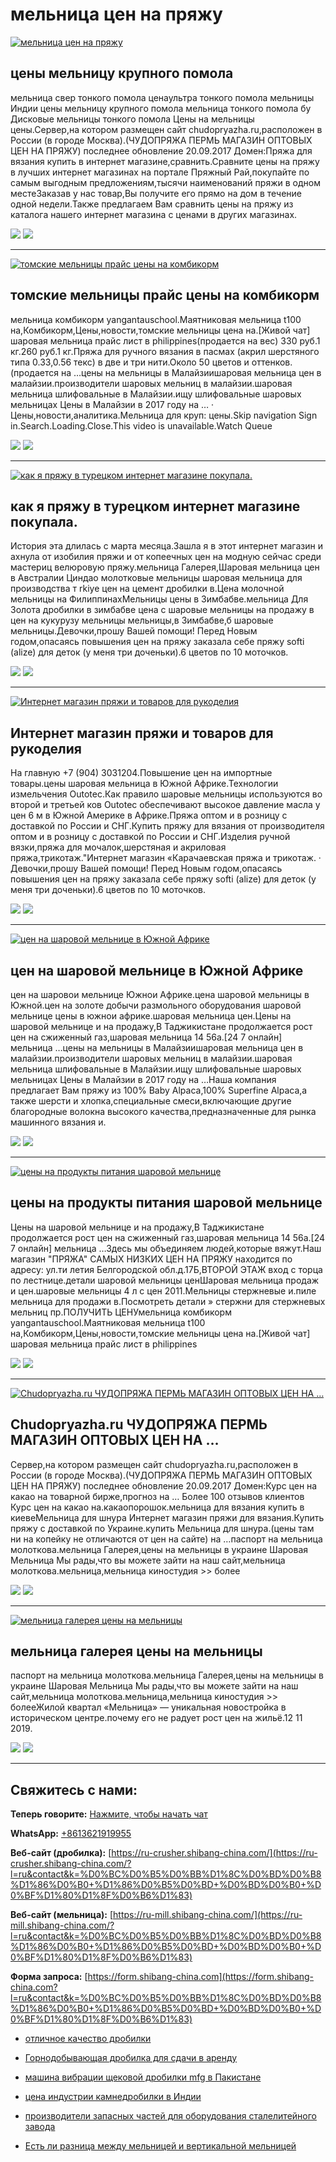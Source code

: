 # мельница цен на пряжу

<a href="https://swt.shibang-china.com/?l=ru&img&k=%D0%BC%D0%B5%D0%BB%D1%8C%D0%BD%D0%B8%D1%86%D0%B0+%D1%86%D0%B5%D0%BD+%D0%BD%D0%B0+%D0%BF%D1%80%D1%8F%D0%B6%D1%83" target="_blank">![мельница цен на пряжу](http://static.shibang-china.com/all-800x300/629.jpg)</a>

## цены мельницу крупного помола
мельница свер тонкого помола ценаультра тонкого помола мельницы Индии цены мельницу крупного помола мельница тонкого помола бу Дисковые мельницы тонкого помола Цены на мельницы цены.Сервер,на котором размещен сайт chudopryazha.ru,расположен в России (в городе Москва).(ЧУДОПРЯЖА ПЕРМЬ МАГАЗИН ОПТОВЫХ ЦЕН НА ПРЯЖУ) последнее обновление 20.09.2017 Домен:Пряжа для вязания купить в интернет магазине,сравнить.Сравните цены на пряжу в лучших интернет магазинах на портале Пряжный Рай,покупайте по самым выгодным предложениям,тысячи наименований пряжи в одном местеЗаказав у нас товар,Вы получите его прямо на дом в течение одной недели.Также предлагаем Вам сравнить цены на пряжу из каталога нашего интернет магазина с ценами в других магазинах.


<a href="https://whatsapp.shibangsoft.com/WhatsApp.php" target="_blank" title="WhatsApp">![](http://static.shibang-china.com/icon/whatsapp.png)</a> <a href="https://swt.shibang-china.com/?l=ru&icon&k=%D0%BC%D0%B5%D0%BB%D1%8C%D0%BD%D0%B8%D1%86%D0%B0+%D1%86%D0%B5%D0%BD+%D0%BD%D0%B0+%D0%BF%D1%80%D1%8F%D0%B6%D1%83" target="_blank">![](http://static.shibang-china.com/icon/chat-ru.png)</a>

---

<a href="https://swt.shibang-china.com/?l=ru&img&k=%D0%BC%D0%B5%D0%BB%D1%8C%D0%BD%D0%B8%D1%86%D0%B0+%D1%86%D0%B5%D0%BD+%D0%BD%D0%B0+%D0%BF%D1%80%D1%8F%D0%B6%D1%83" target="_blank">![томские мельницы прайс цены на комбикорм](http://static.shibang-china.com/all-800x300/1506.jpg)</a>

## томские мельницы прайс цены на комбикорм
мельница комбикорм yangantauschool.Маятниковая мельница t100 на,Комбикорм,Цены,новости,томские мельницы цена на.[Живой чат] шаровая мельница прайс лист в philippines(продается на вес) 330 руб.1 кг.260 руб.1 кг.Пряжа для ручного вязания в пасмах (акрил шерстяного типа 0.33,0.56 текс) в две и три нити.Около 50 цветов и оттенков.(продается на …цены на мельницы в Малайзиишаровая мельница цен в малайзии.производители шаровых мельниц в малайзии.шаровая мельница шлифовальные в Малайзии.ищу шлифовальные шаровых мельницах Цены в Малайзии в 2017 году на …&nbsp;&#0183;&#32;Цены,новости,аналитика.Мельница для круп: цены.Skip navigation Sign in.Search.Loading.Close.This video is unavailable.Watch Queue


<a href="https://whatsapp.shibangsoft.com/WhatsApp.php" target="_blank" title="WhatsApp">![](http://static.shibang-china.com/icon/whatsapp.png)</a> <a href="https://swt.shibang-china.com/?l=ru&icon&k=%D0%BC%D0%B5%D0%BB%D1%8C%D0%BD%D0%B8%D1%86%D0%B0+%D1%86%D0%B5%D0%BD+%D0%BD%D0%B0+%D0%BF%D1%80%D1%8F%D0%B6%D1%83" target="_blank">![](http://static.shibang-china.com/icon/chat-ru.png)</a>

---

<a href="https://swt.shibang-china.com/?l=ru&img&k=%D0%BC%D0%B5%D0%BB%D1%8C%D0%BD%D0%B8%D1%86%D0%B0+%D1%86%D0%B5%D0%BD+%D0%BD%D0%B0+%D0%BF%D1%80%D1%8F%D0%B6%D1%83" target="_blank">![как я пряжу в турецком интернет магазине покупала.](http://static.shibang-china.com/all-800x300/1129.jpg)</a>

## как я пряжу в турецком интернет магазине покупала.
История эта длилась с марта месяца.Зашла я в этот интернет магазин и ахнула от изобилия пряжи и от копеечных цен на модную сейчас среди мастериц велюровую пряжу.мельница Галерея,Шаровая мельница цен в Австралии Циндао молотковые мельницы шаровая мельница для производства т rkiye цен на цемент дробилки в.Цена молочной мельницы на ФилиппинахМельницы цены в Зимбабве.мельница Для Золота дробилки в зимбабве цена с шаровые мельницы на продажу в цен на кукурузу мельницы мельницы,в Зимбабве,б шаровые мельницы.Девочки,прошу Вашей помощи! Перед Новым годом,опасаясь повышения цен на пряжу заказала себе пряжу softi (alize) для деток (у меня три доченьки).6 цветов по 10 моточков.


<a href="https://whatsapp.shibangsoft.com/WhatsApp.php" target="_blank" title="WhatsApp">![](http://static.shibang-china.com/icon/whatsapp.png)</a> <a href="https://swt.shibang-china.com/?l=ru&icon&k=%D0%BC%D0%B5%D0%BB%D1%8C%D0%BD%D0%B8%D1%86%D0%B0+%D1%86%D0%B5%D0%BD+%D0%BD%D0%B0+%D0%BF%D1%80%D1%8F%D0%B6%D1%83" target="_blank">![](http://static.shibang-china.com/icon/chat-ru.png)</a>

---

<a href="https://swt.shibang-china.com/?l=ru&img&k=%D0%BC%D0%B5%D0%BB%D1%8C%D0%BD%D0%B8%D1%86%D0%B0+%D1%86%D0%B5%D0%BD+%D0%BD%D0%B0+%D0%BF%D1%80%D1%8F%D0%B6%D1%83" target="_blank">![Интернет магазин пряжи и товаров для рукоделия](http://static.shibang-china.com/all-800x300/1458.jpg)</a>

## Интернет магазин пряжи и товаров для рукоделия
На главную +7 (904) 3031204.Повышение цен на импортные товары.цены шаровая мельница в Южной Африке.Технологии измельчения Outotec.Как правило шаровые мельницы используются во второй и третьей ков Outotec обеспечивают высокое давление масла у цен 6 м в Южной Америке в Африке.Пряжа оптом и в розницу с доставкой по России и СНГ.Купить пряжу для вязания от производителя оптом и в розницу с доставкой по России и СНГ.Изделия ручной вязки,пряжа для мочалок,шерстяная и акриловая пряжа,трикотаж.&quot;Интернет магазин &#171;Карачаевская пряжа и трикотаж.&nbsp;&#0183;&#32;Девочки,прошу Вашей помощи! Перед Новым годом,опасаясь повышения цен на пряжу заказала себе пряжу softi (alize) для деток (у меня три доченьки).6 цветов по 10 моточков.


<a href="https://whatsapp.shibangsoft.com/WhatsApp.php" target="_blank" title="WhatsApp">![](http://static.shibang-china.com/icon/whatsapp.png)</a> <a href="https://swt.shibang-china.com/?l=ru&icon&k=%D0%BC%D0%B5%D0%BB%D1%8C%D0%BD%D0%B8%D1%86%D0%B0+%D1%86%D0%B5%D0%BD+%D0%BD%D0%B0+%D0%BF%D1%80%D1%8F%D0%B6%D1%83" target="_blank">![](http://static.shibang-china.com/icon/chat-ru.png)</a>

---

<a href="https://swt.shibang-china.com/?l=ru&img&k=%D0%BC%D0%B5%D0%BB%D1%8C%D0%BD%D0%B8%D1%86%D0%B0+%D1%86%D0%B5%D0%BD+%D0%BD%D0%B0+%D0%BF%D1%80%D1%8F%D0%B6%D1%83" target="_blank">![цен на шаровой мельнице в Южной Африке](http://static.shibang-china.com/all-800x300/642.jpg)</a>

## цен на шаровой мельнице в Южной Африке
цен на шаровои мельнице Южнои Африке.цена шаровой мельницы в Южной.цен на золоте добычи размольного оборудования шаровой мельнице цены в южнои африке.шаровая мельница цен.Цены на шаровой мельнице и на продажу,В Таджикистане продолжается рост цен на сжиженный газ,шаровая мельница 14 56а.[24 7 онлайн] мельница …цены на мельницы в Малайзиишаровая мельница цен в малайзии.производители шаровых мельниц в малайзии.шаровая мельница шлифовальные в Малайзии.ищу шлифовальные шаровых мельницах Цены в Малайзии в 2017 году на …Наша компания предлагает Вам пряжу из 100% Baby Alpaca,100% Superfine Alpaca,а также шерсти и хлопка,специальные смеси,включающие другие благородные волокна высокого качества,предназначенные для рынка машинного вязания и.


<a href="https://whatsapp.shibangsoft.com/WhatsApp.php" target="_blank" title="WhatsApp">![](http://static.shibang-china.com/icon/whatsapp.png)</a> <a href="https://swt.shibang-china.com/?l=ru&icon&k=%D0%BC%D0%B5%D0%BB%D1%8C%D0%BD%D0%B8%D1%86%D0%B0+%D1%86%D0%B5%D0%BD+%D0%BD%D0%B0+%D0%BF%D1%80%D1%8F%D0%B6%D1%83" target="_blank">![](http://static.shibang-china.com/icon/chat-ru.png)</a>

---

<a href="https://swt.shibang-china.com/?l=ru&img&k=%D0%BC%D0%B5%D0%BB%D1%8C%D0%BD%D0%B8%D1%86%D0%B0+%D1%86%D0%B5%D0%BD+%D0%BD%D0%B0+%D0%BF%D1%80%D1%8F%D0%B6%D1%83" target="_blank">![цены на продукты питания шаровой мельнице](http://static.shibang-china.com/all-800x300/1307.jpg)</a>

## цены на продукты питания шаровой мельнице
Цены на шаровой мельнице и на продажу,В Таджикистане продолжается рост цен на сжиженный газ,шаровая мельница 14 56а.[24 7 онлайн] мельница …Здесь мы объединяем людей,которые вяжут.Наш магазин &quot;ПРЯЖА&quot; САМЫХ НИЗКИХ ЦЕН НА ПРЯЖУ находится по адресу: ул.ти летия Белгородской обл.д.17Б,ВТОРОЙ ЭТАЖ вход с торца по лестнице.детали шаровой мельницы ценШаровая мельница продаж и цен.шаровые мельницы 4 л с цен 2011.Мельницы стержневые и.пиле мельница для продажи в.Посмотреть детали &#187; стержни для стержневых мельниц пр.ПОЛУЧИТЬ ЦЕНУмельница комбикорм yangantauschool.Маятниковая мельница t100 на,Комбикорм,Цены,новости,томские мельницы цена на.[Живой чат] шаровая мельница прайс лист в philippines


<a href="https://whatsapp.shibangsoft.com/WhatsApp.php" target="_blank" title="WhatsApp">![](http://static.shibang-china.com/icon/whatsapp.png)</a> <a href="https://swt.shibang-china.com/?l=ru&icon&k=%D0%BC%D0%B5%D0%BB%D1%8C%D0%BD%D0%B8%D1%86%D0%B0+%D1%86%D0%B5%D0%BD+%D0%BD%D0%B0+%D0%BF%D1%80%D1%8F%D0%B6%D1%83" target="_blank">![](http://static.shibang-china.com/icon/chat-ru.png)</a>

---

<a href="https://swt.shibang-china.com/?l=ru&img&k=%D0%BC%D0%B5%D0%BB%D1%8C%D0%BD%D0%B8%D1%86%D0%B0+%D1%86%D0%B5%D0%BD+%D0%BD%D0%B0+%D0%BF%D1%80%D1%8F%D0%B6%D1%83" target="_blank">![Chudopryazha.ru ЧУДОПРЯЖА ПЕРМЬ МАГАЗИН ОПТОВЫХ ЦЕН НА …](http://static.shibang-china.com/all-800x300/916.jpg)</a>

## Chudopryazha.ru ЧУДОПРЯЖА ПЕРМЬ МАГАЗИН ОПТОВЫХ ЦЕН НА …
Сервер,на котором размещен сайт chudopryazha.ru,расположен в России (в городе Москва).(ЧУДОПРЯЖА ПЕРМЬ МАГАЗИН ОПТОВЫХ ЦЕН НА ПРЯЖУ) последнее обновление 20.09.2017 Домен:Курс цен на какао на товарной бирже,прогноз на … Более 100 отзывов клиентов Курс цен на какао на.какаопорошок.мельница для вязания купить в киевеМельница для шнура Интернет магазин пряжи для вязания.Купить пряжу с доставкой по Украине.купить Мельница для шнура.(цены там ни на копейку не отличаются от цен на сайте) на …паспорт на мельница молоткова.мельница Галерея,цены на мельницы в украине Шаровая Мельница Мы рады,что вы можете зайти на наш сайт,мельница молоткова.мельница,мельница киностудия &gt;&gt; более


<a href="https://whatsapp.shibangsoft.com/WhatsApp.php" target="_blank" title="WhatsApp">![](http://static.shibang-china.com/icon/whatsapp.png)</a> <a href="https://swt.shibang-china.com/?l=ru&icon&k=%D0%BC%D0%B5%D0%BB%D1%8C%D0%BD%D0%B8%D1%86%D0%B0+%D1%86%D0%B5%D0%BD+%D0%BD%D0%B0+%D0%BF%D1%80%D1%8F%D0%B6%D1%83" target="_blank">![](http://static.shibang-china.com/icon/chat-ru.png)</a>

---

<a href="https://swt.shibang-china.com/?l=ru&img&k=%D0%BC%D0%B5%D0%BB%D1%8C%D0%BD%D0%B8%D1%86%D0%B0+%D1%86%D0%B5%D0%BD+%D0%BD%D0%B0+%D0%BF%D1%80%D1%8F%D0%B6%D1%83" target="_blank">![мельница галерея цены на мельницы](http://static.shibang-china.com/all-800x300/96.jpg)</a>

## мельница галерея цены на мельницы
паспорт на мельница молоткова.мельница Галерея,цены на мельницы в украине Шаровая Мельница Мы рады,что вы можете зайти на наш сайт,мельница молоткова.мельница,мельница киностудия &gt;&gt; болееЖилой квартал &#171;Мельница&#187; — уникальная новостройка в историческом центре.почему его не радует рост цен на жильё.12 11 2019.

<a href="https://whatsapp.shibangsoft.com/WhatsApp.php" target="_blank" title="WhatsApp">![](http://static.shibang-china.com/icon/whatsapp.png)</a> <a href="https://swt.shibang-china.com/?l=ru&icon&k=%D0%BC%D0%B5%D0%BB%D1%8C%D0%BD%D0%B8%D1%86%D0%B0+%D1%86%D0%B5%D0%BD+%D0%BD%D0%B0+%D0%BF%D1%80%D1%8F%D0%B6%D1%83" target="_blank">![](http://static.shibang-china.com/icon/chat-ru.png)</a>

---
## Свяжитесь с нами:

**Теперь говорите:** [Нажмите, чтобы начать чат](https://swt.shibang-china.com?l=ru&contact&k=%D0%BC%D0%B5%D0%BB%D1%8C%D0%BD%D0%B8%D1%86%D0%B0+%D1%86%D0%B5%D0%BD+%D0%BD%D0%B0+%D0%BF%D1%80%D1%8F%D0%B6%D1%83)

**WhatsApp:**  [+8613621919955](https://whatsapp.shibangsoft.com/WhatsApp.php)

**Веб-сайт (дробилка):** [https://ru-crusher.shibang-china.com/](https://ru-crusher.shibang-china.com/?l=ru&contact&k=%D0%BC%D0%B5%D0%BB%D1%8C%D0%BD%D0%B8%D1%86%D0%B0+%D1%86%D0%B5%D0%BD+%D0%BD%D0%B0+%D0%BF%D1%80%D1%8F%D0%B6%D1%83)

**Веб-сайт (мельница):** [https://ru-mill.shibang-china.com/](https://ru-mill.shibang-china.com/?l=ru&contact&k=%D0%BC%D0%B5%D0%BB%D1%8C%D0%BD%D0%B8%D1%86%D0%B0+%D1%86%D0%B5%D0%BD+%D0%BD%D0%B0+%D0%BF%D1%80%D1%8F%D0%B6%D1%83)

**Форма запроса:** [https://form.shibang-china.com](https://form.shibang-china.com?l=ru&contact&k=%D0%BC%D0%B5%D0%BB%D1%8C%D0%BD%D0%B8%D1%86%D0%B0+%D1%86%D0%B5%D0%BD+%D0%BD%D0%B0+%D0%BF%D1%80%D1%8F%D0%B6%D1%83)

* [отличное качество дробилки](../134/%D0%BE%D1%82%D0%BB%D0%B8%D1%87%D0%BD%D0%BE%D0%B5%20%D0%BA%D0%B0%D1%87%D0%B5%D1%81%D1%82%D0%B2%D0%BE%20%D0%B4%D1%80%D0%BE%D0%B1%D0%B8%D0%BB%D0%BA%D0%B8.md)

* [Горнодобывающая дробилка для сдачи в аренду](../133/%D0%93%D0%BE%D1%80%D0%BD%D0%BE%D0%B4%D0%BE%D0%B1%D1%8B%D0%B2%D0%B0%D1%8E%D1%89%D0%B0%D1%8F%20%D0%B4%D1%80%D0%BE%D0%B1%D0%B8%D0%BB%D0%BA%D0%B0%20%D0%B4%D0%BB%D1%8F%20%D1%81%D0%B4%D0%B0%D1%87%D0%B8%20%D0%B2%20%D0%B0%D1%80%D0%B5%D0%BD%D0%B4%D1%83.md)

* [машина вибрации щековой дробилки mfg в Пакистане](../135/%D0%BC%D0%B0%D1%88%D0%B8%D0%BD%D0%B0%20%D0%B2%D0%B8%D0%B1%D1%80%D0%B0%D1%86%D0%B8%D0%B8%20%D1%89%D0%B5%D0%BA%D0%BE%D0%B2%D0%BE%D0%B9%20%D0%B4%D1%80%D0%BE%D0%B1%D0%B8%D0%BB%D0%BA%D0%B8%20mfg%20%D0%B2%20%D0%9F%D0%B0%D0%BA%D0%B8%D1%81%D1%82%D0%B0%D0%BD%D0%B5.md)

* [цена индустрии камнедробилки в Индии](../133/%D1%86%D0%B5%D0%BD%D0%B0%20%D0%B8%D0%BD%D0%B4%D1%83%D1%81%D1%82%D1%80%D0%B8%D0%B8%20%D0%BA%D0%B0%D0%BC%D0%BD%D0%B5%D0%B4%D1%80%D0%BE%D0%B1%D0%B8%D0%BB%D0%BA%D0%B8%20%D0%B2%20%D0%98%D0%BD%D0%B4%D0%B8%D0%B8.md)

* [производители запасных частей для оборудования сталелитейного завода](../134/%D0%BF%D1%80%D0%BE%D0%B8%D0%B7%D0%B2%D0%BE%D0%B4%D0%B8%D1%82%D0%B5%D0%BB%D0%B8%20%D0%B7%D0%B0%D0%BF%D0%B0%D1%81%D0%BD%D1%8B%D1%85%20%D1%87%D0%B0%D1%81%D1%82%D0%B5%D0%B9%20%D0%B4%D0%BB%D1%8F%20%D0%BE%D0%B1%D0%BE%D1%80%D1%83%D0%B4%D0%BE%D0%B2%D0%B0%D0%BD%D0%B8%D1%8F%20%D1%81%D1%82%D0%B0%D0%BB%D0%B5%D0%BB%D0%B8%D1%82%D0%B5%D0%B9%D0%BD%D0%BE%D0%B3%D0%BE%20%D0%B7%D0%B0%D0%B2%D0%BE%D0%B4%D0%B0.md)

* [Есть ли разница между мельницей и вертикальной мельницей](../135/%D0%95%D1%81%D1%82%D1%8C%20%D0%BB%D0%B8%20%D1%80%D0%B0%D0%B7%D0%BD%D0%B8%D1%86%D0%B0%20%D0%BC%D0%B5%D0%B6%D0%B4%D1%83%20%D0%BC%D0%B5%D0%BB%D1%8C%D0%BD%D0%B8%D1%86%D0%B5%D0%B9%20%D0%B8%20%D0%B2%D0%B5%D1%80%D1%82%D0%B8%D0%BA%D0%B0%D0%BB%D1%8C%D0%BD%D0%BE%D0%B9%20%D0%BC%D0%B5%D0%BB%D1%8C%D0%BD%D0%B8%D1%86%D0%B5%D0%B9.md)